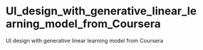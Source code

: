 # UI_design_with_generative_linear_learning_model_from_Coursera
UI design with generative linear learning model from Coursera
